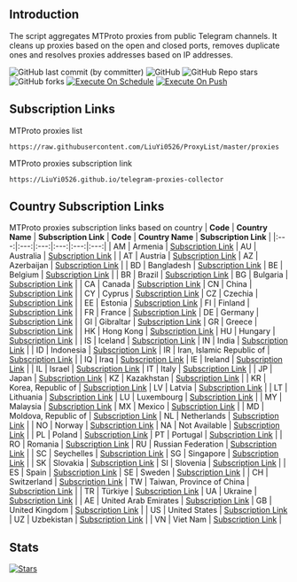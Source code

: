 ## Introduction
The script aggregates MTProto proxies from public Telegram channels. It cleans up proxies based on the open and closed ports, removes duplicate ones and resolves proxies addresses based on IP addresses.

![GitHub last commit (by committer)](https://img.shields.io/github/last-commit/LiuYi0526/ProxyList?label=Last%20Commit&color=%2338914b)
![GitHub](https://img.shields.io/github/license/LiuYi0526/ProxyList?label=License&color=yellow)
![GitHub Repo stars](https://img.shields.io/github/stars/LiuYi0526/ProxyList?label=Stars&color=red&style=flat)
![GitHub forks](https://img.shields.io/github/forks/LiuYi0526/ProxyList?label=Forks&color=blue&style=flat)
[![Execute On Schedule](https://github.com/LiuYi0526/ProxyList/actions/workflows/schedule.yml/badge.svg)](https://github.com/LiuYi0526/ProxyList/actions/workflows/schedule.yml)
[![Execute On Push](https://github.com/LiuYi0526/ProxyList/actions/workflows/push.yml/badge.svg)](https://github.com/LiuYi0526/ProxyList/actions/workflows/push.yml)

## Subscription Links
MTProto proxies list
```
https://raw.githubusercontent.com/LiuYi0526/ProxyList/master/proxies
```
MTProto proxies subscription link
```
https://LiuYi0526.github.io/telegram-proxies-collector
```

## Country Subscription Links
MTProto proxies subscription links based on country
| **Code** | **Country Name** | **Subscription Link** | **Code** | **Country Name** | **Subscription Link** |
|:---:|:---:|:---:|:---:|:---:|:---:|
| AM | Armenia | [Subscription Link](https://raw.githubusercontent.com/LiuYi0526/ProxyList/master/countries/am/proxies) | AU | Australia | [Subscription Link](https://raw.githubusercontent.com/LiuYi0526/ProxyList/master/countries/au/proxies) |
| AT | Austria | [Subscription Link](https://raw.githubusercontent.com/LiuYi0526/ProxyList/master/countries/at/proxies) | AZ | Azerbaijan | [Subscription Link](https://raw.githubusercontent.com/LiuYi0526/ProxyList/master/countries/az/proxies) |
| BD | Bangladesh | [Subscription Link](https://raw.githubusercontent.com/LiuYi0526/ProxyList/master/countries/bd/proxies) | BE | Belgium | [Subscription Link](https://raw.githubusercontent.com/LiuYi0526/ProxyList/master/countries/be/proxies) |
| BR | Brazil | [Subscription Link](https://raw.githubusercontent.com/LiuYi0526/ProxyList/master/countries/br/proxies) | BG | Bulgaria | [Subscription Link](https://raw.githubusercontent.com/LiuYi0526/ProxyList/master/countries/bg/proxies) |
| CA | Canada | [Subscription Link](https://raw.githubusercontent.com/LiuYi0526/ProxyList/master/countries/ca/proxies) | CN | China | [Subscription Link](https://raw.githubusercontent.com/LiuYi0526/ProxyList/master/countries/cn/proxies) |
| CY | Cyprus | [Subscription Link](https://raw.githubusercontent.com/LiuYi0526/ProxyList/master/countries/cy/proxies) | CZ | Czechia | [Subscription Link](https://raw.githubusercontent.com/LiuYi0526/ProxyList/master/countries/cz/proxies) |
| EE | Estonia | [Subscription Link](https://raw.githubusercontent.com/LiuYi0526/ProxyList/master/countries/ee/proxies) | FI | Finland | [Subscription Link](https://raw.githubusercontent.com/LiuYi0526/ProxyList/master/countries/fi/proxies) |
| FR | France | [Subscription Link](https://raw.githubusercontent.com/LiuYi0526/ProxyList/master/countries/fr/proxies) | DE | Germany | [Subscription Link](https://raw.githubusercontent.com/LiuYi0526/ProxyList/master/countries/de/proxies) |
| GI | Gibraltar | [Subscription Link](https://raw.githubusercontent.com/LiuYi0526/ProxyList/master/countries/gi/proxies) | GR | Greece | [Subscription Link](https://raw.githubusercontent.com/LiuYi0526/ProxyList/master/countries/gr/proxies) |
| HK | Hong Kong | [Subscription Link](https://raw.githubusercontent.com/LiuYi0526/ProxyList/master/countries/hk/proxies) | HU | Hungary | [Subscription Link](https://raw.githubusercontent.com/LiuYi0526/ProxyList/master/countries/hu/proxies) |
| IS | Iceland | [Subscription Link](https://raw.githubusercontent.com/LiuYi0526/ProxyList/master/countries/is/proxies) | IN | India | [Subscription Link](https://raw.githubusercontent.com/LiuYi0526/ProxyList/master/countries/in/proxies) |
| ID | Indonesia | [Subscription Link](https://raw.githubusercontent.com/LiuYi0526/ProxyList/master/countries/id/proxies) | IR | Iran, Islamic Republic of | [Subscription Link](https://raw.githubusercontent.com/LiuYi0526/ProxyList/master/countries/ir/proxies) |
| IQ | Iraq | [Subscription Link](https://raw.githubusercontent.com/LiuYi0526/ProxyList/master/countries/iq/proxies) | IE | Ireland | [Subscription Link](https://raw.githubusercontent.com/LiuYi0526/ProxyList/master/countries/ie/proxies) |
| IL | Israel | [Subscription Link](https://raw.githubusercontent.com/LiuYi0526/ProxyList/master/countries/il/proxies) | IT | Italy | [Subscription Link](https://raw.githubusercontent.com/LiuYi0526/ProxyList/master/countries/it/proxies) |
| JP | Japan | [Subscription Link](https://raw.githubusercontent.com/LiuYi0526/ProxyList/master/countries/jp/proxies) | KZ | Kazakhstan | [Subscription Link](https://raw.githubusercontent.com/LiuYi0526/ProxyList/master/countries/kz/proxies) |
| KR | Korea, Republic of | [Subscription Link](https://raw.githubusercontent.com/LiuYi0526/ProxyList/master/countries/kr/proxies) | LV | Latvia | [Subscription Link](https://raw.githubusercontent.com/LiuYi0526/ProxyList/master/countries/lv/proxies) |
| LT | Lithuania | [Subscription Link](https://raw.githubusercontent.com/LiuYi0526/ProxyList/master/countries/lt/proxies) | LU | Luxembourg | [Subscription Link](https://raw.githubusercontent.com/LiuYi0526/ProxyList/master/countries/lu/proxies) |
| MY | Malaysia | [Subscription Link](https://raw.githubusercontent.com/LiuYi0526/ProxyList/master/countries/my/proxies) | MX | Mexico | [Subscription Link](https://raw.githubusercontent.com/LiuYi0526/ProxyList/master/countries/mx/proxies) |
| MD | Moldova, Republic of | [Subscription Link](https://raw.githubusercontent.com/LiuYi0526/ProxyList/master/countries/md/proxies) | NL | Netherlands | [Subscription Link](https://raw.githubusercontent.com/LiuYi0526/ProxyList/master/countries/nl/proxies) |
| NO | Norway | [Subscription Link](https://raw.githubusercontent.com/LiuYi0526/ProxyList/master/countries/no/proxies) | NA | Not Available | [Subscription Link](https://raw.githubusercontent.com/LiuYi0526/ProxyList/master/countries/na/proxies) |
| PL | Poland | [Subscription Link](https://raw.githubusercontent.com/LiuYi0526/ProxyList/master/countries/pl/proxies) | PT | Portugal | [Subscription Link](https://raw.githubusercontent.com/LiuYi0526/ProxyList/master/countries/pt/proxies) |
| RO | Romania | [Subscription Link](https://raw.githubusercontent.com/LiuYi0526/ProxyList/master/countries/ro/proxies) | RU | Russian Federation | [Subscription Link](https://raw.githubusercontent.com/LiuYi0526/ProxyList/master/countries/ru/proxies) |
| SC | Seychelles | [Subscription Link](https://raw.githubusercontent.com/LiuYi0526/ProxyList/master/countries/sc/proxies) | SG | Singapore | [Subscription Link](https://raw.githubusercontent.com/LiuYi0526/ProxyList/master/countries/sg/proxies) |
| SK | Slovakia | [Subscription Link](https://raw.githubusercontent.com/LiuYi0526/ProxyList/master/countries/sk/proxies) | SI | Slovenia | [Subscription Link](https://raw.githubusercontent.com/LiuYi0526/ProxyList/master/countries/si/proxies) |
| ES | Spain | [Subscription Link](https://raw.githubusercontent.com/LiuYi0526/ProxyList/master/countries/es/proxies) | SE | Sweden | [Subscription Link](https://raw.githubusercontent.com/LiuYi0526/ProxyList/master/countries/se/proxies) |
| CH | Switzerland | [Subscription Link](https://raw.githubusercontent.com/LiuYi0526/ProxyList/master/countries/ch/proxies) | TW | Taiwan, Province of China | [Subscription Link](https://raw.githubusercontent.com/LiuYi0526/ProxyList/master/countries/tw/proxies) |
| TR | Türkiye | [Subscription Link](https://raw.githubusercontent.com/LiuYi0526/ProxyList/master/countries/tr/proxies) | UA | Ukraine | [Subscription Link](https://raw.githubusercontent.com/LiuYi0526/ProxyList/master/countries/ua/proxies) |
| AE | United Arab Emirates | [Subscription Link](https://raw.githubusercontent.com/LiuYi0526/ProxyList/master/countries/ae/proxies) | GB | United Kingdom | [Subscription Link](https://raw.githubusercontent.com/LiuYi0526/ProxyList/master/countries/gb/proxies) |
| US | United States | [Subscription Link](https://raw.githubusercontent.com/LiuYi0526/ProxyList/master/countries/us/proxies) | UZ | Uzbekistan | [Subscription Link](https://raw.githubusercontent.com/LiuYi0526/ProxyList/master/countries/uz/proxies) |
| VN | Viet Nam | [Subscription Link](https://raw.githubusercontent.com/LiuYi0526/ProxyList/master/countries/vn/proxies) |
## Stats
[![Stars](https://starchart.cc/LiuYi0526/ProxyList.svg?variant=adaptive)](https://starchart.cc/LiuYi0526/ProxyList)
